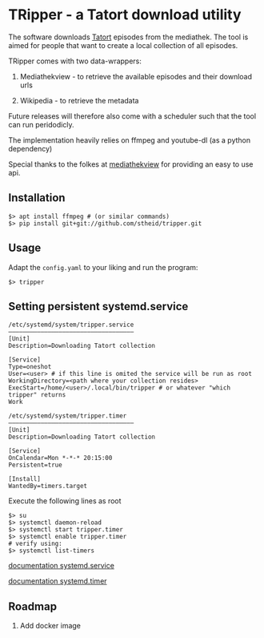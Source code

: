 TRipper - a Tatort download utility
===================================

The software downloads [Tatort](https://en.wikipedia.org/wiki/Tatort) episodes from the mediathek.
The tool is aimed for people that want to create a local collection of all episodes.

TRipper comes with two data-wrappers:

1. Mediathekview - to retrieve the available episodes and their download urls

2. Wikipedia - to retrieve the metadata


Future releases will therefore also come with a scheduler such that the tool can run peridodicly.

The implementation heavily relies on ffmpeg and youtube-dl (as a python dependency)

Special thanks to the folkes at [mediathekview](https://mediathekviewweb.de) for providing an easy to use api.

Installation
------------

```
$> apt install ffmpeg # (or similar commands)
$> pip install git+git://github.com/stheid/tripper.git
```


Usage
-----

Adapt the `config.yaml` to your liking and run the program:

```
$> tripper
```


Setting persistent systemd.service
----------------------------------


```
/etc/systemd/system/tripper.service
———————————————————————————————————
[Unit]
Description=Downloading Tatort collection

[Service]
Type=oneshot
User=<user> # if this line is omited the service will be run as root
WorkingDirectory=<path where your collection resides>
ExecStart=/home/<user>/.local/bin/tripper # or whatever "which tripper" returns
Work
```

```
/etc/systemd/system/tripper.timer
———————————————————————————————————
[Unit]
Description=Downloading Tatort collection

[Service]
OnCalendar=Mon *-*-* 20:15:00
Persistent=true

[Install]
WantedBy=timers.target
```

Execute the following lines as root
```
$> su
$> systemctl daemon-reload
$> systemctl start tripper.timer
$> systemctl enable tripper.timer
# verify using:
$> systemctl list-timers
```

[documentation systemd.service](https://man.archlinux.org/man/systemd.service.5)

[documentation systemd.timer](https://man.archlinux.org/man/systemd.timer.5)


Roadmap
-------

1. Add docker image


